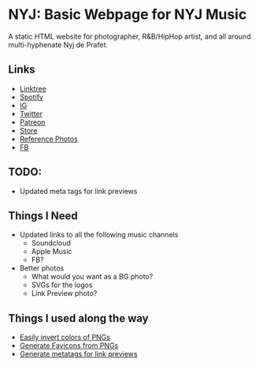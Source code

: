 # NYJ: Basic Webpage for NYJ Music

A static HTML website for photographer, R&B/HipHop artist, and all around multi-hyphenate Nyj de Prafet.

## Links

- [Linktree](https://linktr.ee/nyjdeprafet)
- [Spotify](https://open.spotify.com/artist/7BwxlRUGJTnkSIcA03fSob?si=F0ao42QlRJaO6Try9FCY1A)
- [IG](https://www.instagram.com/nyjmusic/)
- [Twitter](https://twitter.com/NYJthatsme)
- [Patreon](https://www.patreon.com/NYJdePrafet)
- [Store](https://abovelucid.com/)
- [Reference Photos](https://drive.google.com/drive/folders/1JgKzAUwaQ15Go_XD-B4_Vmpqno4VWwNo)
- [FB](https://www.facebook.com/NYJMusic/)

## TODO:

- Updated meta tags for link previews

## Things I Need

- Updated links to all the following music channels
  - Soundcloud
  - Apple Music
  - FB?
- Better photos
  - What would you want as a BG photo?
  - SVGs for the logos
  - Link Preview photo?

## Things I used along the way

- [Easily invert colors of PNGs](https://wtools.io/invert-image-colors)
- [Generate Favicons from PNGs](https://favicon.io/favicon-converter/)
- [Generate metatags for link previews](https://metatags.io/)
